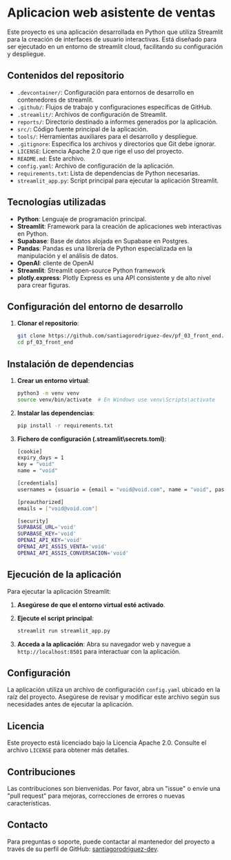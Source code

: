 
# Aplicacion web asistente de ventas

Este proyecto es una aplicación desarrollada en Python que utiliza Streamlit para la creación de interfaces de usuario interactivas. Está diseñado para ser ejecutado en un entorno de streamlit cloud, facilitando su configuración y despliegue.

## Contenidos del repositorio

- `.devcontainer/`: Configuración para entornos de desarrollo en contenedores de streamlit.
- `.github/`: Flujos de trabajo y configuraciones específicas de GitHub.
- `.streamlit/`: Archivos de configuración de Streamlit.
- `reports/`: Directorio destinado a informes generados por la aplicación.
- `src/`: Código fuente principal de la aplicación.
- `tools/`: Herramientas auxiliares para el desarrollo y despliegue.
- `.gitignore`: Especifica los archivos y directorios que Git debe ignorar.
- `LICENSE`: Licencia Apache 2.0 que rige el uso del proyecto.
- `README.md`: Este archivo.
- `config.yaml`: Archivo de configuración de la aplicación.
- `requirements.txt`: Lista de dependencias de Python necesarias.
- `streamlit_app.py`: Script principal para ejecutar la aplicación Streamlit.

## Tecnologías utilizadas

- **Python**: Lenguaje de programación principal.
- **Streamlit**: Framework para la creación de aplicaciones web interactivas en Python.
- **Supabase**: Base de datos alojada en Supabase en Postgres.
- **Pandas**: Pandas es una librería de Python especializada en la manipulación y el análisis de datos.
- **OpenAI**: cliente de OpenAI
- **Streamlit**: Streamlit open-source Python framework
- **plotly.express**: Plotly Express es una API consistente y de alto nivel para crear figuras.

## Configuración del entorno de desarrollo

1. **Clonar el repositorio**:
   ```bash
   git clone https://github.com/santiagorodriguez-dev/pf_03_front_end.git
   cd pf_03_front_end
   ```
## Instalación de dependencias

1. **Crear un entorno virtual**:
   ```bash
   python3 -m venv venv
   source venv/bin/activate  # En Windows use venv\Scripts\activate
   ```

2. **Instalar las dependencias**:
   ```bash
   pip install -r requirements.txt
   ```

3. **Fichero de configuración (\.streamlit\secrets.toml)**:
   ```bash
   [cookie]
   expiry_days = 1
   key = "void"
   name = "void"

   [credentials]
   usernames = {usuario = {email = "void@void.com", name = "void", password = "void"}}

   [preauthorized]
   emails = ["void@void.com"]

   [security]
   SUPABASE_URL='void'
   SUPABASE_KEY='void'
   OPENAI_API_KEY='void'
   OPENAI_API_ASSIS_VENTA='void'
   OPENAI_API_ASSIS_CONVERSACION='void'
   ```

## Ejecución de la aplicación

Para ejecutar la aplicación Streamlit:

1. **Asegúrese de que el entorno virtual esté activado**.

2. **Ejecute el script principal**:
   ```bash
   streamlit run streamlit_app.py
   ```

3. **Acceda a la aplicación**: Abra su navegador web y navegue a `http://localhost:8501` para interactuar con la aplicación.

## Configuración

La aplicación utiliza un archivo de configuración `config.yaml` ubicado en la raíz del proyecto. Asegúrese de revisar y modificar este archivo según sus necesidades antes de ejecutar la aplicación.

## Licencia

Este proyecto está licenciado bajo la Licencia Apache 2.0. Consulte el archivo `LICENSE` para obtener más detalles.

## Contribuciones

Las contribuciones son bienvenidas. Por favor, abra un "issue" o envíe una "pull request" para mejoras, correcciones de errores o nuevas características.

## Contacto

Para preguntas o soporte, puede contactar al mantenedor del proyecto a través de su perfil de GitHub: [santiagorodriguez-dev](https://github.com/santiagorodriguez-dev).

